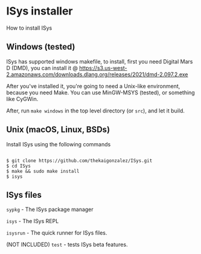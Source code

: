 # ISys installer

How to install ISys

## Windows (tested)
ISys has supported windows makefile, to install, first you need Digital Mars D (DMD), you can install it @ https://s3.us-west-2.amazonaws.com/downloads.dlang.org/releases/2021/dmd-2.097.2.exe

After you've installed it, you're going to need a Unix-like environment, because you need Make.	You can use MinGW-MSYS (tested), or something like CyGWin.

After, run `make windows` in the top level directory (or `src`), and let it build.

## Unix (macOS, Linux, BSDs)
Install ISys using the following commands

```

$ git clone https://github.com/thekaigonzalez/ISys.git
$ cd ISys
$ make && sudo make install
$ isys

```

## ISys files

`sypkg` - The ISys package manager

`isys` - The ISys REPL

`isysrun` - The quick runner for ISys files.

(NOT INCLUDED) `test` - tests ISys beta features.
